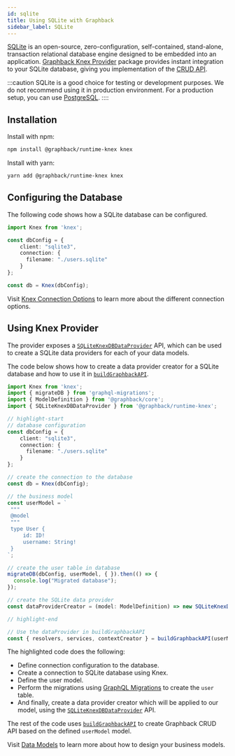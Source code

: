 ```yaml
---
id: sqlite
title: Using SQLite with Graphback
sidebar_label: SQLite
---
```


[SQLite](https://www.sqlite.org/index.html) is an open-source, zero-configuration, self-contained, stand-alone, transaction relational database engine designed to be embedded into an application. [Graphback Knex Provider](https://www.npmjs.com/package/@graphback/runtime-knex) package provides instant integration to your SQLite database, giving you implementation of the [CRUD API](../crud/introduction.md). 

:::caution
 SQLite is a good choice for testing or development purposes. We do not recommend using it in production environment. For a production setup, you can use [PostgreSQL](postgres.md). 
::::

## Installation

Install with npm:

```bash
npm install @graphback/runtime-knex knex
```

Install with yarn:

```bash
yarn add @graphback/runtime-knex knex
```

## Configuring the Database

The following code shows how a SQLite database can be configured.

```ts
import Knex from 'knex';

const dbConfig = {
    client: "sqlite3",
    connection: {
      filename: "./users.sqlite"
    }
};

const db = Knex(dbConfig);
```

Visit [Knex Connection Options](http://knexjs.org/#Installation-client) to learn more about the different connection options. 

## Using Knex Provider

The provider exposes a [`SQLiteKnexDBDataProvider`](../api/graphback-runtime-knex/classes/_sqliteknexdbdataprovider_.sqliteknexdbdataprovider.md) API, which can be used to create a SQLite data providers for each of your data models. 

The code below shows how to create a data provider creator for a SQLite database and how to use it in [`buildGraphbackAPI`](../api/graphback/modules/_buildgraphbackapi_.md).

```ts
import Knex from 'knex';
import { migrateDB } from 'graphql-migrations';
import { ModelDefinition } from '@graphback/core';
import { SQLiteKnexDBDataProvider } from '@graphback/runtime-knex';

// highlight-start
// database configuration
const dbConfig = {
    client: "sqlite3",
    connection: {
      filename: "./users.sqlite"
    }
};

// create the connection to the database
const db = Knex(dbConfig);

// the business model
const userModel = `
 """
 @model
 """
 type User {
     id: ID!
     username: String!
 }
`;

// create the user table in database 
migrateDB(dbConfig, userModel, { }).then(() => {
  console.log("Migrated database");
});

// create the SQLite data provider
const dataProviderCreator = (model: ModelDefinition) => new SQLiteKnexDBDataProvider(model.graphqlType, db);

// highlight-end

// Use the dataProvider in buildGraphbackAPI
const { resolvers, services, contextCreator } = buildGraphbackAPI(userModel, { dataProviderCreator });
```

The highlighted code does the following:
 - Define connection configuration to the database.
 - Create a connection to SQLite database using Knex.
 - Define the user model.
 - Perform the migrations using [GraphQL Migrations](../graphql-migrations/intro.md) to create the `user` table.
 - And finally, create a data provider creator which will be applied to our model, using the [`SQLiteKnexDBDataProvider`](../api/graphback-runtime-knex/classes/_sqliteknexdbdataprovider_.sqliteknexdbdataprovider.md) API. 
  
The rest of the code uses [`buildGraphbackAPI`](../api/graphback/modules/_buildgraphbackapi_.md) to create Graphback CRUD API based on the defined `userModel` model.

Visit [Data Models](../model/datamodel.md) to learn more about how to design your business models.
